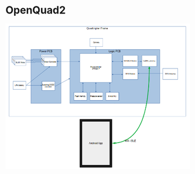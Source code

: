 # OpenQuad2
![Block Diagram](https://github.com/briches/openquad2/blob/main/blockdiagram.PNG?raw=true)
